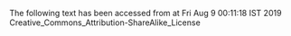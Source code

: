 The following text has been accessed from at Fri Aug 9 00:11:18 IST 2019
Creative_Commons_Attribution-ShareAlike_License
